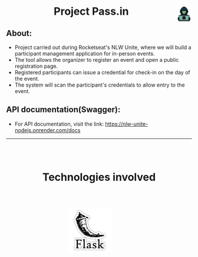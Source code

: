 <h1 align="center">
  Project Pass.in
  <img align="right" src="src/assets/security-icon-hacker-icon.png" width="42px"/>
</h1>


<h2>
    About:
</h2>

- Project carried out during Rocketseat's NLW Unite, where we will build a participant management application for in-person events.
- The tool allows the organizer to register an event and open a public registration page.
- Registered participants can issue a credential for check-in on the day of the event.
- The system will scan the participant's credentials to allow entry to the event.

<h2>
    API documentation(Swagger):
</h2>

- For API documentation, visit the link: https://nlw-unite-nodejs.onrender.com/docs
___________________________________________________________________________________________________ 

<br />
<br />

<h1 align="center">
    Technologies involved
</h1>

<br>
<br>

<!-- <p align="center">
    <img style="margin: 0 50px 0 0" src="src/assets/reactjs_logo.png" width="100px"/>
</p>

<br>
<br> -->

<p align="center">
    <img style="margin: 0 50px 0 0" src="src/assets/flask.png" width="120px"/>
    <!-- <img style="margin: 0 50px 0 0" src="src/assets/ViteJs.png" width="120px"/> -->
</p>
